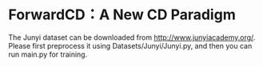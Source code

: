 # ForwardCD：A New CD Paradigm

The Junyi dataset can be downloaded from http://www.junyiacademy.org/. Please first preprocess it using Datasets/Junyi/Junyi.py, and then you can run main.py for training.

